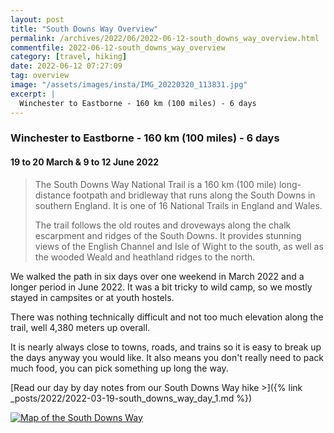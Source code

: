 ```yaml
---
layout: post
title: "South Downs Way Overview"
permalink: /archives/2022/06/2022-06-12-south_downs_way_overview.html
commentfile: 2022-06-12-south_downs_way_overview
category: [travel, hiking]
date: 2022-06-12 07:27:09
tag: overview
image: "/assets/images/insta/IMG_20220320_113831.jpg"
excerpt: |
  Winchester to Eastborne - 160 km (100 miles) - 6 days
---
```


### Winchester to Eastborne - 160 km (100 miles) - 6 days

#### 19 to 20 March & 9 to 12 June 2022

> The South Downs Way National Trail is a 160 km (100 mile) long-distance footpath and bridleway that runs along the South Downs in southern England. It is one of 16 National Trails in England and Wales.
>
> The trail follows the old routes and droveways along the chalk escarpment and ridges of the South Downs. It provides stunning views of the English Channel and Isle of Wight to the south, as well as the wooded Weald and heathland ridges to the north.

We walked the path in six days over one weekend in March 2022 and a longer period in June 2022. It was a bit tricky to wild camp, so we mostly stayed in campsites or at youth hostels.

There was nothing technically difficult and not too much elevation along the trail, well 4,380 meters up overall.

It is nearly always close to towns, roads, and trains so it is easy to break up the days anyway you would like. It also means you don't really need to pack much food, you can pick something up long the way.

[Read our day by day notes from our South Downs Way hike >]({% link _posts/2022/2022-03-19-south_downs_way_day_1.md %})

[![Map of the South Downs Way](https://southdownsway.org/wp-content/uploads/2020/07/southdowns-transparent.png "Map of the South Downs Way")](https://southdownsway.org/wp-content/uploads/2020/07/southdowns-transparent.png)
